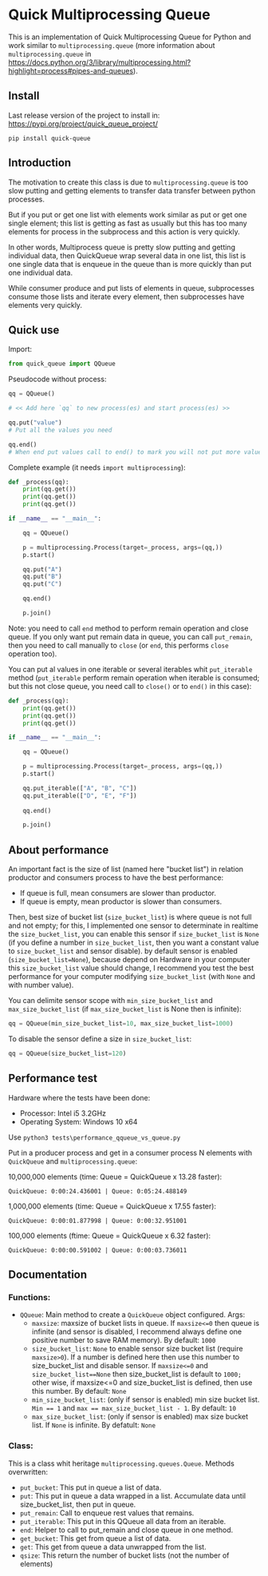 # Quick Multiprocessing Queue

This is an implementation of Quick Multiprocessing Queue for Python and work similar to `multiprocessing.queue` (more
information about `multiprocessing.queue` in 
https://docs.python.org/3/library/multiprocessing.html?highlight=process#pipes-and-queues).


## Install
Last release version of the project to install in: https://pypi.org/project/quick_queue_project/

```
pip install quick-queue
```

## Introduction
The motivation to create this class is due to `multiprocessing.queue` is too slow putting and getting elements 
to transfer data transfer between python processes. 

But if you put or get one list with elements work similar as put or get one single element; this list is getting as 
fast as usually but this has too many elements for process in the subprocess and this action is very quickly.

In other words, Multiprocess queue is pretty slow putting and getting individual data, then QuickQueue wrap several 
data in one list, this list is one single data that is enqueue in the queue than is more quickly than put one 
individual data.

While consumer produce and put lists of elements in queue, subprocesses consume those lists and iterate every element, 
then subprocesses have elements very quickly.

## Quick use
Import:
```python
from quick_queue import QQueue
```

Pseudocode without process:
```python
qq = QQueue()

# << Add here `qq` to new process(es) and start process(es) >>

qq.put("value")
# Put all the values you need

qq.end()
# When end put values call to end() to mark you will not put more values and close QQueue
```

Complete example (it needs `import multiprocessing`):
```python
def _process(qq):
    print(qq.get())
    print(qq.get())
    print(qq.get())

if __name__ == "__main__":

    qq = QQueue()

    p = multiprocessing.Process(target=_process, args=(qq,))
    p.start()

    qq.put("A")
    qq.put("B")
    qq.put("C")

    qq.end()

    p.join()
```
Note: you need to call `end` method to perform remain operation and close queue. If you only want put remain data in
queue, you can call `put_remain`, then you need to call manually to `close` (or `end`, this performs `close` operation 
too).

You can put al values in one iterable or several iterables whit `put_iterable` method (`put_iterable` perform remain 
operation when iterable is consumed; but this not close queue, you need call to `close()` or to `end()` in this case):
```python
def _process(qq):
    print(qq.get())
    print(qq.get())
    print(qq.get())

if __name__ == "__main__":

    qq = QQueue()

    p = multiprocessing.Process(target=_process, args=(qq,))
    p.start()

    qq.put_iterable(["A", "B", "C"])
    qq.put_iterable(["D", "E", "F"])
    
    qq.end()

    p.join()
```


## About performance
An important fact is the size of list (named here "bucket list") in relation productor and consumers process to have 
the best performance:
 * If queue is full, mean consumers are slower than productor.
 * If queue is empty, mean productor is slower than consumers. 
 
Then, best size of bucket list (`size_bucket_list`) is where queue is not full and not empty; for this, I implemented 
one sensor to determinate in realtime the `size_bucket_list`, you can enable this sensor if `size_bucket_list` is `None` 
(if you define a number in `size_bucket_list`, then you want a constant value to `size_bucket_list` and sensor 
disable). by default sensor is enabled (`size_bucket_list=None`), because depend on Hardware in your computer this 
`size_bucket_list` value should change, I recommend you test the best performance for your computer modifying 
`size_bucket_list` (with `None` and with number value).

You can delimite sensor scope with `min_size_bucket_list` and `max_size_bucket_list` (if `max_size_bucket_list` 
is None then is infinite):
```python
qq = QQueue(min_size_bucket_list=10, max_size_bucket_list=1000)
```

To disable the sensor define a size in `size_bucket_list`:
```python
qq = QQueue(size_bucket_list=120)
```


## Performance test
Hardware where the tests have been done:
 * Processor: Intel i5 3.2GHz
 * Operating System: Windows 10 x64
 
Use `python3 tests\performance_qqueue_vs_queue.py`

Put in a producer process and get in a consumer process N elements with `QuickQueue` and `multiprocessing.queue`:

10,000,000 elements (time: Queue = QuickQueue x 13.28 faster): 
```
QuickQueue: 0:00:24.436001 | Queue: 0:05:24.488149
```

1,000,000 elements (time: Queue = QuickQueue x 17.55 faster): 
```
QuickQueue: 0:00:01.877998 | Queue: 0:00:32.951001
```

100,000 elements (ftime: Queue = QuickQueue x 6.32 faster): 
```
QuickQueue: 0:00:00.591002 | Queue: 0:00:03.736011
```

## Documentation

### Functions:
 * `QQueue`: Main method to create a `QuickQueue` object configured. Args:
     * `maxsize`: maxsize of bucket lists in queue. If `maxsize<=0` then queue is infinite (and sensor is disabled, I 
     recommend always define one positive number to save RAM memory). By default: `1000`
     * `size_bucket_list`: `None` to enable sensor size bucket list (require `maxsize>0`). If a number is defined
                                 here then use this number to size_bucket_list and disable sensor. If `maxsize<=0`
                                 and `size_bucket_list==None` then size_bucket_list is default to `1000;` other wise,
                                 if maxsize<=0 and size_bucket_list is defined, then use this number. By default: `None`
     * `min_size_bucket_list`: (only if sensor is enabled) min size bucket list.
                                     `Min == 1` and `max == max_size_bucket_list - 1`. By default: `10`
     * `max_size_bucket_list`: (only if sensor is enabled) max size bucket list. If `None` is infinite.
                                     By defatult: `None`

### Class:
This is a class whit heritage `multiprocessing.queues.Queue`. Methods overwritten:
 * `put_bucket`: This put in queue a list of data.
 * `put`: This put in queue a data wrapped in a list. Accumulate data until size_bucket_list, then put in queue.
 * `put_remain`: Call to enqueue rest values that remains.
 * `put_iterable`: This put in this QQueue all data from an iterable.
 * `end`: Helper to call to put_remain and close queue in one method.
 * `get_bucket`: This get from queue a list of data.
 * `get`: This get from queue a data unwrapped from the list.
 * `qsize`: This return the number of bucket lists (not the number of elements)
